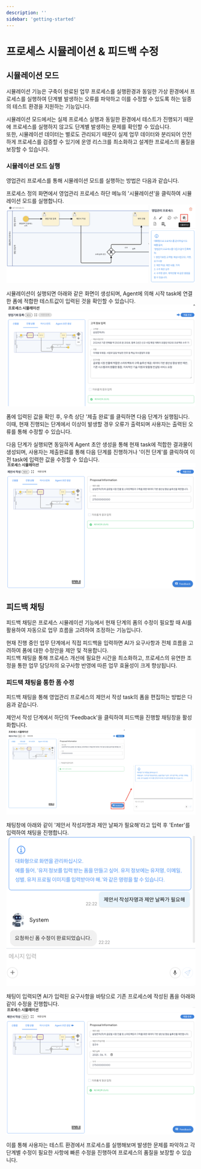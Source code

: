 ```yaml
---
description: ''
sidebar: 'getting-started'
---
```


# 프로세스 시뮬레이션 & 피드백 수정

## 시뮬레이션 모드

시뮬레이션 기능은 구축이 완료된 업무 프로세스를 실행환경과 동일한 가상 환경에서 프로세스를 실행하여 단계별 발생하는 오류를 파악하고 이를 수정할 수 있도록 하는 일종의 테스트 환경을 지원하는 기능입니다.

시뮬레이션 모드에서는 실제 프로세스 실행과 동일한 환경에서 테스트가 진행되기 때문에 프로세스를 실행하지 않고도 단계별 발생하는 문제를 확인할 수 있습니다. <br>
또한, 시뮬레이션 데이터는 별로도 관리되기 때문이 실제 업무 데이터와 분리되어 안전하게 프로세스를 검증할 수 있기에 운영 리스크를 최소화하고 설계한 프로세스의 품질을 보장할 수 있습니다.

### 시뮬레이션 모드 실행

영업관리 프로세스를 통해 시뮬레이션 모드를 실행하는 방법은 다음과 같습니다.

프로세스 정의 화면에서 영업관리 프로세스 하단 메뉴의 '시뮬레이션'을 클릭하여 시뮬레이션 모드를 실행합니다.
![](../../uengine-image/process-gpt/simulation-1.png)<br>

시뮬레이션이 실행되면 아래와 같은 화면이 생성되며, Agent에 의해 시작 task에 연결한 폼에 적합한 테스트값이 입력된 것을 확인할 수 있습니다.
![](../../uengine-image/process-gpt/simulation-2.png)<br>

폼에 입력된 값을 확인 후, 우측 상단 '제출 완료'를 클릭하면 다음 단계가 실행됩니다. 이때, 현재 진행되는 단계에서 이상이 발생할 경우 오류가 출력되며 사용자는 출력된 오류를 통해 수정할 수 있습니다.

다음 단계가 실행되면 동일하게 Agent 초안 생성을 통해 현재 task에 적합한 결과물이 생성되며, 사용자는 제출완료를 통해 다음 단계를 진행하거나 '이전 단계'를 클릭하여 이전 task에 입력한 값을 수정할 수 있습니다. <br>
![](../../uengine-image/process-gpt/simulation-3.png)

## 피드백 채팅

피드백 채팅은 프로세스 시뮬레이션 기능에서 현재 단계의 폼의 수정이 필요할 때 AI를 활용하여 자동으로 업무 흐름을 고려하여 조정하는 기능입니다.<br>

현재 진행 중인 업무 단계에서 직접 피드백을 입력하면 AI가 요구사항과 전체 흐름을 고려하여 폼에 대한 수정안을 제안 및 적용합니다.<br>
피드백 채팅을 통해 프로세스 개선에 필요한 시간을 최소화하고, 프로세스의 유연한 조정을 통한 업무 담당자의 요구사항 반영에 따른 업무 효율성이 크게 향상됩니다.

### 피드택 채팅을 통한 폼 수정

피드백 채팅을 통해 영업관리 프로세스의 제안서 작성 task의 폼을 편집하는 방법은 다음과 같습니다.

제안서 작성 단계에서 하단의 'Feedback'을 클릭하여 피드백을 진행할 채팅창을 활성화합니다.
![](../../uengine-image/process-gpt/simulation-4.png)<br>

채팅창에 아래와 같이 '제안서 작성자명과 제안 날짜가 필요해'라고 입력 후 'Enter'를 입력하여 채팅을 진행합니다.
![](../../uengine-image/process-gpt/simulation-5.png)<br>

채팅이 입력되면 AI가 입력된 요구사항을 바탕으로 기존 프로세스에 작성된 폼을 아래와 같이 수정을 진행합니다.
![](../../uengine-image/process-gpt/simulation-6.png)<br>

이를 통해 사용자는 테스트 환경에서 프로세스를 실행해보며 발생한 문제를 파악하고 각 단계별 수정이 필요한 사항에 빠른 수정을 진행하여 프로세스의 품질을 보장할 수 있습니다.
